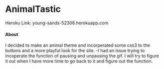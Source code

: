# AnimalTastic
Heroku Link: young-sands-52306.herokuapp.com

#### About
I decided to make an animal theme and incorperated some css3 to the buttons and a more playful look for the site.
 -I had an issue trying to incoperate the function of pausing and unpausing the gif. I will try to figure it out when I have more time to go back to it and figure out the function.

